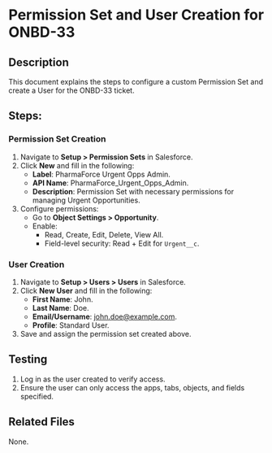 # Permission Set and User Creation for ONBD-33

## Description
This document explains the steps to configure a custom Permission Set and create a User for the ONBD-33 ticket.

## Steps:
### Permission Set Creation
1. Navigate to **Setup > Permission Sets** in Salesforce.
2. Click **New** and fill in the following:
   - **Label**: PharmaForce Urgent Opps Admin.
   - **API Name**: PharmaForce_Urgent_Opps_Admin.
   - **Description**: Permission Set with necessary permissions for managing Urgent Opportunities.
3. Configure permissions:
   - Go to **Object Settings > Opportunity**.
   - Enable:
     - Read, Create, Edit, Delete, View All.
     - Field-level security: Read + Edit for `Urgent__c`.

### User Creation
1. Navigate to **Setup > Users > Users** in Salesforce.
2. Click **New User** and fill in the following:
   - **First Name**: John.
   - **Last Name**: Doe.
   - **Email/Username**: john.doe@example.com.
   - **Profile**: Standard User.
3. Save and assign the permission set created above.

## Testing
1. Log in as the user created to verify access.
2. Ensure the user can only access the apps, tabs, objects, and fields specified.

## Related Files
None.

